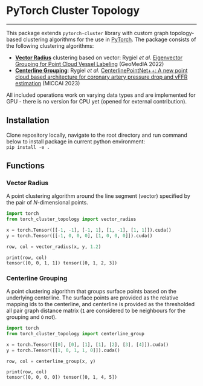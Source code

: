 # PyTorch Cluster Topology

--------------------------------------------------------------------------------

This package extends `pytorch-cluster` library with custom graph topology-based clustering algorithms for the use in [PyTorch](http://pytorch.org/).
The package consists of the following clustering algorithms:

* **[Vector Radius](#evg)** clustering based on vector: Rygiel *et al.* [Eigenvector Grouping for Point Cloud Vessel Labeling](https://proceedings.mlr.press/v194/rygiel22a/rygiel22a.pdf) (GeoMedIA 2022)
* **[Centerline Grouping](#cg)**: Rygiel *et al.* [CenterlinePointNet++: A new point cloud based architecture for coronary artery pressure drop and vFFR estimation](https://link.springer.com/chapter/10.1007/978-3-031-43990-2_73) (MICCAI 2023)

All included operations work on varying data types and are implemented for GPU - there is no version for CPU yet (opened for external contribution).

## Installation

Clone repository locally, navigate to the root directory and run command below to install package in current python environment:  
`pip install -e .`

## Functions

### Vector Radius

A point clustering algorithm around the line segment (vector) specified by the pair of $N$-dimensional points. 

```python
import torch
from torch_cluster_topology import vector_radius

x = torch.Tensor([[-1, -1], [-1, 1], [1, -1], [1, 1]]).cuda()
y = torch.Tensor([[-1, 0, 0, 0], [1, 0, 0, 0]]).cuda()

row, col = vector_radius(x, y, 1.2)
```

```
print(row, col)
tensor([0, 0, 1, 1]) tensor([0, 1, 2, 3])
```

### Centerline Grouping

A point clustering algorithm that groups surface points based on the underlying centerline.
The surface points are provided as the relative mapping ids to the centerline, and centerline is provided
as the thresholded all pair graph distance matrix (`1` are considered to be neighbours for the grouping and `O` not).

```python
import torch
from torch_cluster_topology import centerline_group

x = torch.Tensor([[0], [0], [1], [1], [2], [3], [4]]).cuda()
y = torch.Tensor([[1, 0, 1, 1, 0]]).cuda()

row, col = centerline_group(x, y)
```

```
print(row, col)
tensor([0, 0, 0, 0]) tensor([0, 1, 4, 5])
```
